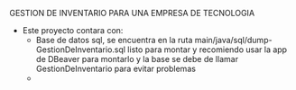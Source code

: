 GESTION DE INVENTARIO PARA UNA EMPRESA DE TECNOLOGIA
- Este proyecto contara con:
    - Base de datos sql, se encuentra en la ruta main/java/sql/dump-GestionDeInventario.sql listo para montar y recomiendo usar la app de DBeaver para montarlo y la base se debe de llamar GestionDeInventario para evitar problemas
    - 
